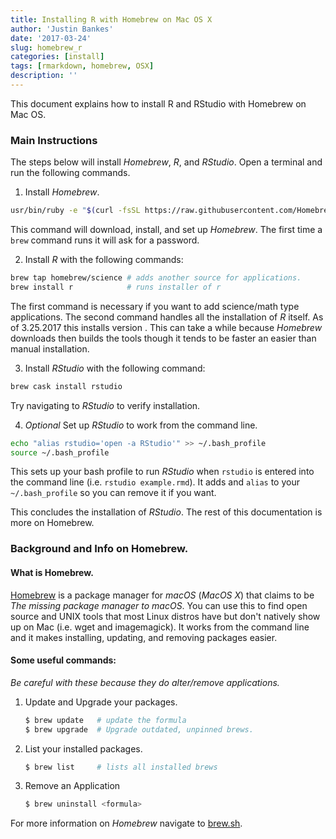```yaml
---
title: Installing R with Homebrew on Mac OS X
author: 'Justin Bankes'
date: '2017-03-24'
slug: homebrew_r
categories: [install]
tags: [rmarkdown, homebrew, OSX]
description: ''
---
```


This document explains how to install R and RStudio with Homebrew on Mac OS.

### Main Instructions
The steps below will install _Homebrew_, _R_, and _RStudio_. Open a terminal and
run the following commands.

1. Install _Homebrew_.

  ```bash
  usr/bin/ruby -e "$(curl -fsSL https://raw.githubusercontent.com/Homebrew/install/master/install)"
  ```
  This command will download, install, and set up _Homebrew_. The first time a
  `brew` command runs it will ask for a password.

2. Install _R_ with the following commands:
  ```bash
  brew tap homebrew/science # adds another source for applications.
  brew install r            # runs installer of r
  ```
  The first command is necessary if you want to add science/math type
  applications. The second command handles all the installation of _R_ itself.
  As of 3.25.2017 this installs version . This can take a while because
  _Homebrew_ downloads then builds the tools though it tends to be faster an
  easier than manual installation.

3. Install _RStudio_ with the following command:
  ```bash
  brew cask install rstudio
  ```
  Try navigating to _RStudio_ to verify installation.

4. _Optional_ Set up _RStudio_ to work from the command line.
  ```bash
  echo "alias rstudio='open -a RStudio'" >> ~/.bash_profile
  source ~/.bash_profile
  ```
  This sets up your bash profile to run _RStudio_ when `rstudio` is entered into
  the command line (i.e. `rstudio example.rmd`). It adds and `alias` to your
  `~/.bash_profile` so you can remove it if you want.

  This concludes the installation of _RStudio_. The rest of this documentation
  is more on Homebrew.

### Background and Info on Homebrew.

#### What is Homebrew.
[Homebrew](https://brew.sh) is a package manager for _macOS_ (_MacOS X_) that
claims to be _The missing package manager to macOS_. You can use this to find
open source and UNIX tools that most Linux distros have but don't natively
show up on Mac (i.e. wget and imagemagick). It works from the command line and
it makes installing, updating, and removing packages easier.

#### Some useful commands:
_Be careful with these because they do alter/remove applications._

1. Update and Upgrade your packages.

    ```bash
    $ brew update   # update the formula
    $ brew upgrade  # Upgrade outdated, unpinned brews.
    ```

2. List your installed packages.

    ```bash
    $ brew list     # lists all installed brews
    ```

3. Remove an Application
    ```bash
    $ brew uninstall <formula>
    ```

For more information on _Homebrew_ navigate to [brew.sh](https://brew.sh).
